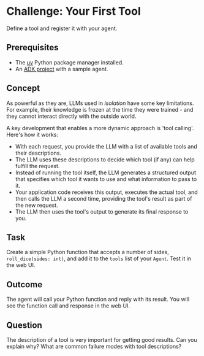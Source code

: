 # Challenge: Your First Tool
Define a tool and register it with your agent.

## Prerequisites
*   The [uv](https://github.com/astral-sh/uv) Python package manager installed.
*   An [ADK project]([ADK](https://google.github.io/adk-docs/getting-started/installation)) with a sample agent.

## Concept
As powerful as they are, LLMs used in *isolation* have some key limitations. For example, their knowledge is frozen at the time they were trained - and they cannot interact directly with the outside world.

A key development that enables a more dynamic approach is 'tool calling'. Here's how it works:

*   With each request, you provide the LLM with a list of available tools and their descriptions.
*   The LLM uses these descriptions to decide which tool (if any) can help fulfill the request.
*   Instead of running the tool itself, the LLM generates a structured output that specifies which tool it wants to use and what information to pass to it.
*   Your application code receives this output, executes the actual tool, and then calls the LLM a second time, providing the tool's result as part of the new request.
*   The LLM then uses the tool's output to generate its final response to you.

## Task
Create a simple Python function that accepts a number of sides, `roll_dice(sides: int)`, and add it to the `tools` list of your `Agent`. Test it in the web UI.

## Outcome
The agent will call your Python function and reply with its result. You will see the function call and response in the web UI.

## Question
The description of a tool is very important for getting good results. Can you explain why? What are common failure modes with tool descriptions?
